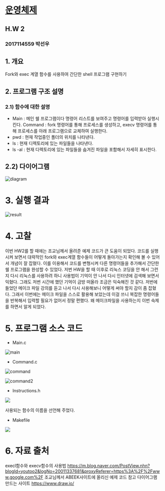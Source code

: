 # [운영체제](../README.md) 
## H.W 2							
### 2017114559	박선우
## 1.	개요
Fork와 exec 계열 함수를 사용하여 간단한 shell 프로그램 구현하기
## 2.	프로그램 구조 설명
### 2.1) 함수에 대한 설명
- Main : 메인 쉘 프로그램이다 명령어 리스트를 보여주고 명령어를 입력받아 실행시킨다.
Command : fork 명령어를 통해 프로세스를 생성하고, execv 명령어를 통해 프로세스를 아래 프로그램으로 교체하여 실행한다.
- pwd : 현재 작업중인 폴더의 위치를 나타낸다.
- ls : 현재 디렉토리에 있는 파일들을 나타낸다.
- ls -al : 현재 디렉토리에 있는 파일들을 숨겨진 파일을 포함해서 자세히 표시한다.
## 2.2) 다이어그램

 ![diagram](./img/diagram.png)
 
# 3.	실행 결과

 ![result](./img/result.png)
 
# 4.	고찰
이번 HW2를 할 때에는 조교님께서 올려준 예제 코드가 큰 도움이 되었다. 코드를 실행시켜 보면서 대략적인 fork와 exec계열 함수들이 어떻게 돌아가는지 확인해 볼 수 있어서 개념이 잘 잡혔다. 이를 이용해서 코드를 변형시켜 다른 명령어들을 추가해서 간단한 쉘 프로그램을 완성할 수 있었다.
저번 HW을 할 때 이후로 리눅스 코딩을 안 해서 그런지 다시 리눅스를 사용하려 하니 사용법이 기억이 안 나서 다시 인터넷에 검색해 보면서 익혔다. 그래도 저번 시간에 했던 기억이 금방 떠올라 조금은 익숙해진 것 같다.
저번에 들었던 메이크 파일 강의를 듣고 나서 다시 사용해보니 어떻게 써야 할지 감이 좀 잡혔다. 그래서 이번에는 메이크 파일을 스스로 활용해 보았는데 이걸 쓰니 복잡한 명령어들을 반복해서 입력할 필요가 없어서 정말 편했다. 왜 메이크파일을 사용하는지 이번 숙제를 하면서 알게 되었다.
 

# 5.	프로그램 소스 코드
- Main.c

 ![main](./img/main.png)
 
- Command.c

 ![command](./img/command.png)
 
 ![command2](./img/command2.png)
 
- Instructions.h

![](./img/instruction.png)

  사용되는 함수의 이름을 선언해 주었다.
- Makefile

 ![](./img/makef.png)
 
# 6.	자료 출처
execl함수와 execv함수의 사용법
https://m.blog.naver.com/PostView.nhn?blogId=youtoo2&logNo=20011337681&proxyReferer=https%3A%2F%2Fwww.google.com%2F
조교님께서 ABEEK사이트에 올리신 예제 코드 참고
다이어그램 만드는 사이트
https://www.draw.io/

